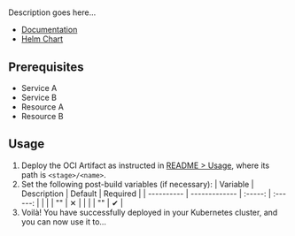 # <name>

Description goes here...

- [Documentation](k8s/stable/link-to-docs)
- [Helm Chart](k8s/stable/link-to-helm-chart)

## Prerequisites

- Service A
- Service B
- Resource A
- Resource B

## Usage

1. Deploy the <name> OCI Artifact as instructed in [README > Usage](./README.md#deploying-an-oci-artifact), where its path is `<stage>/<name>`.
2. Set the following post-build variables (if necessary):
   | Variable | Description | Default | Required |
   | ---------- | ------------- | :-----: | :------: |
   | <variable> | <description> | "" | ✕ |
   | <variable> | <description> | "" | ✔ |
3. Voilà! You have successfully deployed <name> in your Kubernetes cluster, and you can now use it to...
